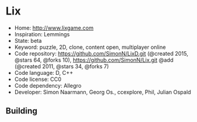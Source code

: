# Lix

- Home: http://www.lixgame.com
- Inspiration: Lemmings
- State: beta
- Keyword: puzzle, 2D, clone, content open, multiplayer online
- Code repository: https://github.com/SimonN/LixD.git (@created 2015, @stars 64, @forks 10), https://github.com/SimonN/Lix.git @add (@created 2011, @stars 34, @forks 7)
- Code language: D, C++
- Code license: CC0
- Code dependency: Allegro
- Developer: Simon Naarmann, Georg Os., ccexplore, Phil, Julian Ospald

## Building
